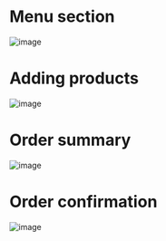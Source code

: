 # Menu section
![image](https://user-images.githubusercontent.com/49287932/182593868-0564db07-2820-4adc-9430-bcc296da8fc6.png)

# Adding products
![image](https://user-images.githubusercontent.com/49287932/182593714-f2e49979-7d13-4b23-8972-195ae46f2a6b.png)

# Order summary
![image](https://user-images.githubusercontent.com/49287932/182594133-e3e26e24-2047-42d2-abd2-b9db61f69bba.png)

# Order confirmation
![image](https://user-images.githubusercontent.com/49287932/182594328-a737449a-a146-4163-a5e3-78a278bcf2b9.png)
